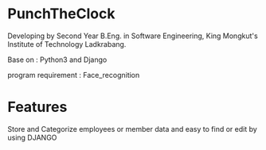 # PunchTheClock

Developing by Second Year B.Eng. in Software Engineering, King Mongkut's Institute of Technology Ladkrabang.

Base on : Python3 and Django

program requirement : Face_recognition

# Features

Store and Categorize employees or member data and easy to find or edit by using DJANGO
